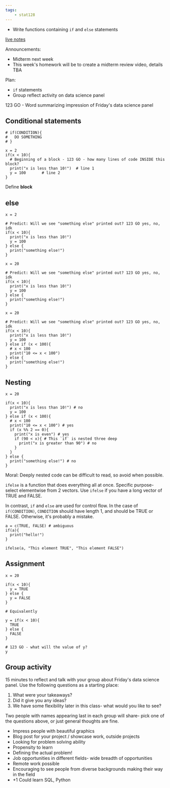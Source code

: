 ```yaml
---
tags:
    - stat128
---
```


- Write functions containing `if` and `else` statements

[live notes](https://github.com/clarkfitzg/stat128/blob/master/2020-10-19.Rmd)

Announcements:

- Midterm next week
- This week's homework will be to create a midterm review video, details TBA

Plan:

- `if` statements
- Group reflect activity on data science panel

123 GO - Word summarizing impression of Friday's data science panel

## Conditional statements

```{r}
# if(CONDITION){
#   DO SOMETHING
# }
```

```{r}
x = 2
if(x < 10){
  # Beginning of a block - 123 GO - how many lines of code INSIDE this block?
  print("x is less than 10!")  # line 1
  y = 100       # line 2
}

```

Define __block__

## else

```{r}
x = 2

# Predict: Will we see "something else" printed out? 123 GO yes, no, idk
if(x < 10){
  print("x is less than 10!")
  y = 100
} else {
  print("something else!")
}

```

```{r}
x = 20

# Predict: Will we see "something else" printed out? 123 GO yes, no, idk
if(x < 10){
  print("x is less than 10!")
  y = 100
} else {
  print("something else!")
}

```

```{r}
x = 20

# Predict: Will we see "something else" printed out? 123 GO yes, no, idk
if(x < 10){
  print("x is less than 10!")
  y = 100
} else if (x < 100){
  # x < 100
  print("10 <= x < 100")
} else {
  print("something else!")
}

```

## Nesting

```{r}
x = 20

if(x < 10){
  print("x is less than 10!") # no
  y = 100
} else if (x < 100){
  # x < 100
  print("10 <= x < 100") # yes
  if (x %% 2 == 0){
    print("x is even") # yes
    if (90 < x){ # This `if` is nested three deep
      print("x is greater than 90") # no
    }
  }
} else {
  print("something else!") # no
}
```

Moral: Deeply nested code can be difficult to read, so avoid when possible.

`ifelse` is a function that does everything all at once.
Specific purpose- select elementwise from 2 vectors.
Use `ifelse` if you have a long vector of TRUE and FALSE.

In contrast, `if` and `else` are used for control flow.
In the case of `if(CONDITION)`, `CONDITION` should have length 1, and should be TRUE or FALSE.
Otherwise, it's probably a mistake.


```{r}
a = c(TRUE, FALSE) # ambiguous
if(a){
  print("hello!")
}

ifelse(a, "This element TRUE", "This element FALSE")
```

## Assignment

```{r}
x = 20

if(x < 10){
  y = TRUE
} else {
  y = FALSE
}

# Equivalently

y = if(x < 10){
  TRUE
} else {
  FALSE
}

# 123 GO - what will the value of y?
y
```

## Group activity

15 minutes to reflect and talk with your group about Friday's data science panel.
Use the following questions as a starting place:

1. What were your takeaways?
2. Did it give you any ideas?
3. We have some flexibility later in this class- what would you like to see?

Two people with names appearing last in each group will share- pick one of the questions above, or just general thoughts are fine.

- Impress people with beautiful graphics
- Blog post for your project / showcase work, outside projects
- Looking for problem solving ability
- Propensity to learn
- Defining the actual problem!
- Job opportunities in different fields- wide breadth of opportunities
- Remote work possible
- Encouraging to see people from diverse backgrounds making their way in the field
- +1 Could learn SQL, Python

